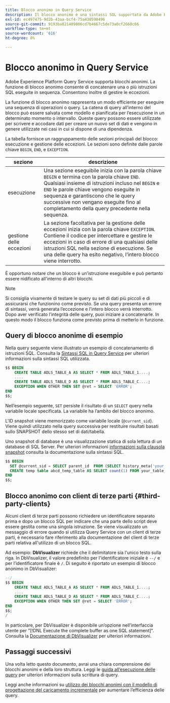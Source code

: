 ```yaml
---
title: Blocco anonimo in Query Service
description: Il blocco anonimo è una sintassi SQL supportata da Adobe Experience Platform Query Service che consente di eseguire in modo efficiente una sequenza di query
exl-id: ec497475-9d2b-43aa-bcf4-75a430590496
source-git-commit: 9193ba821409806cd7b4667c5de73a0cf2660c66
workflow-type: tm+mt
source-wordcount: '616'
ht-degree: 0%

---
```


# Blocco anonimo in Query Service

Adobe Experience Platform Query Service supporta blocchi anonimi. La funzione di blocco anonimo consente di concatenare una o più istruzioni SQL eseguite in sequenza. Consentono inoltre di gestire le eccezioni.

La funzione di blocco anonimo rappresenta un modo efficiente per eseguire una sequenza di operazioni o query. La catena di query all’interno del blocco può essere salvata come modello e pianificata per l’esecuzione in un determinato momento o intervallo. Queste query possono essere utilizzate per scrivere e accodare dati per creare un nuovo set di dati e vengono in genere utilizzate nei casi in cui si dispone di una dipendenza.

La tabella fornisce un raggruppamento delle sezioni principali del blocco: esecuzione e gestione delle eccezioni. Le sezioni sono definite dalle parole chiave `BEGIN`, `END`, e `EXCEPTION`.

| sezione | descrizione |
|---|---|
| esecuzione | Una sezione eseguibile inizia con la parola chiave `BEGIN` e termina con la parola chiave `END`. Qualsiasi insieme di istruzioni incluso nel `BEGIN` e `END` le parole chiave vengono eseguite in sequenza e garantiscono che le query successive non vengano eseguite fino al completamento della query precedente nella sequenza. |
| gestione delle eccezioni | La sezione facoltativa per la gestione delle eccezioni inizia con la parola chiave `EXCEPTION`. Contiene il codice per intercettare e gestire le eccezioni in caso di errore di una qualsiasi delle istruzioni SQL nella sezione di esecuzione. Se una delle query ha esito negativo, l’intero blocco viene interrotto. |

È opportuno notare che un blocco è un’istruzione eseguibile e può pertanto essere nidificato all’interno di altri blocchi.

>[!NOTE]
>
> Si consiglia vivamente di testare le query su set di dati più piccoli e di assicurarsi che funzionino come previsto. Se una query presenta un errore di sintassi, verrà generata l’eccezione e l’intero blocco verrà interrotto. Dopo aver verificato l’integrità delle query, puoi iniziare a concatenarle. In questo modo il blocco funziona come previsto prima di metterlo in funzione.

## Query di blocco anonime di esempio

Nella query seguente viene illustrato un esempio di concatenamento di istruzioni SQL. Consulta la [Sintassi SQL in Query Service](../sql/syntax.md) per ulteriori informazioni sulla sintassi SQL utilizzata.

```SQL
$$ BEGIN
    CREATE TABLE ADLS_TABLE_A AS SELECT * FROM ADLS_TABLE_1....;
    ....
    CREATE TABLE ADLS_TABLE_D AS SELECT * FROM ADLS_TABLE_C....; 
    EXCEPTION WHEN OTHER THEN SET @ret = SELECT 'ERROR';
END
$$;
```

Nell’esempio seguente, `SET` persiste il risultato di un `SELECT` query nella variabile locale specificata. La variabile ha l’ambito del blocco anonimo.

L&#39;ID snapshot viene memorizzato come variabile locale (`@current_sid`). Viene quindi utilizzato nella query successiva per restituire risultati basati sullo SNAPSHOT dello stesso set di dati/tabella.

Uno snapshot di database è una visualizzazione statica di sola lettura di un database di SQL Server. Per ulteriori informazioni [informazioni sulla clausola snapshot](../sql/syntax.md#SNAPSHOT-clause) consulta la documentazione sulla sintassi SQL.

```SQL
$$ BEGIN                                             
  SET @current_sid = SELECT parent_id  FROM (SELECT history_meta('your_table_name')) WHERE  is_current = true;
  CREATE temp table abcd_temp_table AS SELECT count(1) FROM your_table_name  SNAPSHOT SINCE @current_sid;                                                                                           
END
$$;
```

## Blocco anonimo con client di terze parti {#third-party-clients}

Alcuni client di terze parti possono richiedere un identificatore separato prima e dopo un blocco SQL per indicare che una parte dello script deve essere gestita come una singola istruzione. Se viene visualizzato un messaggio di errore quando si utilizza Query Service con un client di terze parti, è necessario fare riferimento alla documentazione del client di terze parti relativa all&#39;utilizzo di un blocco SQL.

Ad esempio: **DbVisualizer** richiede che il delimitatore sia l&#39;unico testo sulla riga. In DbVisualizer, il valore predefinito per l&#39;identificatore iniziale è `--/` e per l’identificatore finale è `/`. Di seguito è riportato un esempio di blocco anonimo in DbVisualizer:

```SQL
--/
$$ BEGIN
    CREATE TABLE ADLS_TABLE_A AS SELECT * FROM ADLS_TABLE_1....;
    ....
    CREATE TABLE ADLS_TABLE_D AS SELECT * FROM ADLS_TABLE_C....;
    EXCEPTION WHEN OTHER THEN SET @ret = SELECT 'ERROR';
END
$$;
/
```

In particolare, per DbVisualizer è disponibile un’opzione nell’interfaccia utente per &quot;[!DNL Execute the complete buffer as one SQL statement]&quot;. Consulta la [Documentazione di DbVisualizer](https://confluence.dbvis.com/display/UG120/Executing+Complex+Statements#ExecutingComplexStatements-UsingExecuteBuffer) per ulteriori informazioni.

## Passaggi successivi

Una volta letto questo documento, avrai una chiara comprensione dei blocchi anonimi e della loro struttura. Leggi le [guida all’esecuzione delle query](../best-practices/writing-queries.md) per ulteriori informazioni sulla scrittura di query.

Leggi anche informazioni su [utilizzo dei blocchi anonimi con il modello di progettazione del caricamento incrementale](./incremental-load.md) per aumentare l’efficienza delle query.
